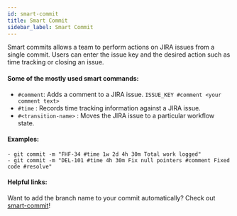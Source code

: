 ```yaml
---
id: smart-commit
title: Smart Commit
sidebar_label: Smart Commit
---
```


Smart commits allows a team to perform actions on JIRA issues from a single commit. Users can enter the issue key and the desired action such as time tracking or closing an issue.

#### Some of the mostly used smart commands:

* `#comment`:  Adds a comment to a JIRA issue. `ISSUE_KEY #comment <your comment text>`
* `#time` : Records time tracking information against a JIRA issue.
* `#<transition-name>` :  Moves the JIRA issue to a particular workflow state.

#### Examples:

    - git commit -m "FHF-34 #time 1w 2d 4h 30m Total work logged"
    - git commit -m "DEL-101 #time 4h 30m Fix null pointers #comment Fixed code #resolve"

#### Helpful links:

Want to add the branch name to your commit automatically? Check out [smart-commit](https://github.com/sbimochan/smart-commit)!
